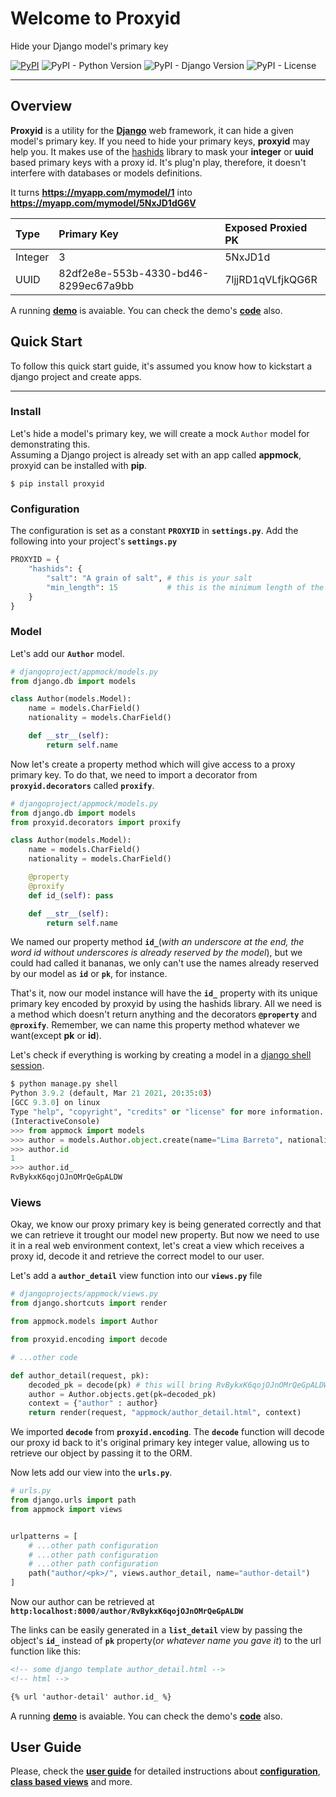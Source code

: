 # Welcome to Proxyid  

Hide your Django model's primary key

[![PyPI](https://img.shields.io/pypi/v/proxyid)](https://pypi.org/project/proxyid/)
![PyPI - Python Version](https://img.shields.io/pypi/pyversions/proxyid)
![PyPI - Django Version](https://img.shields.io/pypi/djversions/proxyid)
![PyPI - License](https://img.shields.io/pypi/l/proxyid)

---

## Overview

**Proxyid** is a utility for the [**Django**](https://www.djangoproject.com/) web framework, it can hide a given model's primary key. If you need to hide your primary keys, **proxyid** may help you. It makes use of the [hashids](https://hashids.org) library to mask your **integer** or **uuid** based primary keys with a proxy id. It's plug'n play, therefore, it doesn't interfere with databases or models definitions.

It turns **https://myapp.com/mymodel/1** into **https://myapp.com/mymodel/5NxJD1dG6V**

| Type    | Primary Key                              | Exposed Proxied PK    |
| :------ | :--------------------------------------- | :-------------------- |
| Integer | 3                                        | 5NxJD1d               |
| UUID    | 82df2e8e-553b-4330-bd46-8299ec67a9bb	 | 7ljjRD1qVLfjkQG6R     |


A running [**demo**](https://rydder.pythonanywhere.com) is avaiable. You can check the demo's [**code**](https://github.com/felipepaes/proxyid/tree/master/tests/django_mock_project) also.

## Quick Start

To follow this quick start guide, it's assumed you know how to kickstart a django project and create apps.

---

### Install
Let's hide a model's primary key, we will create a mock `Author` model for demonstrating this.  
Assuming a Django project is already set with an app called **appmock**, proxyid can be installed with **pip**.

```
$ pip install proxyid
```

### Configuration
The configuration is set as a constant **`PROXYID`** in **`settings.py`**.
Add the following into your project's **`settings.py`**

```python
PROXYID = {
    "hashids": {
        "salt": "A grain of salt", # this is your salt
        "min_length": 15           # this is the minimum length of the proxied id
    }
}
```

### Model
Let's add our **`Author`** model.

```python
# djangoproject/appmock/models.py
from django.db import models

class Author(models.Model):
    name = models.CharField()
    nationality = models.CharField()

    def __str__(self):
        return self.name
```

Now let's create a property method which will give access to a proxy primary key. To do that, we need to import a decorator from **`proxyid.decorators`** called **`proxify`**.

```python
# djangoproject/appmock/models.py
from django.db import models
from proxyid.decorators import proxify

class Author(models.Model):
    name = models.CharField()
    nationality = models.CharField()

    @property
    @proxify
    def id_(self): pass

    def __str__(self):
        return self.name
```

We named our property method **`id_`**(*with an underscore at the end, the word id without underscores is already reserved by the model*), but we could had called it bananas, we only can't use the names already reserved by our model as **`id`** or **`pk`**, for instance.

That's it, now our model instance will have the **`id_`** property with its unique primary key encoded by proxyid by using the hashids library. All we need is a method which doesn't return anything and the decorators **`@property`** and **`@proxify`**. Remember, we can name this property method whatever we want(except **pk** or **id**).

Let's check if everything is working by creating a model in a [django shell session](https://docs.djangoproject.com/en/3.2/ref/django-admin/#shell).

```python
$ python manage.py shell
Python 3.9.2 (default, Mar 21 2021, 20:35:03)
[GCC 9.3.0] on linux
Type "help", "copyright", "credits" or "license" for more information.
(InteractiveConsole)
>>> from appmock import models
>>> author = models.Author.object.create(name="Lima Barreto", nationality="Brazil")
>>> author.id
1
>>> author.id_
RvBykxK6qojOJnOMrQeGpALDW
```

### Views

Okay, we know our proxy primary key is being generated correctly and that we can retrieve it trought our model new property. But now we need to use it in a real web environment context, let's creat a view which receives a proxy id, decode it and retrieve the correct model to our user.

Let's add a **`author_detail`** view function into our **`views.py`** file

```python
# djangoprojects/appmock/views.py
from django.shortcuts import render

from appmock.models import Author

from proxyid.encoding import decode

# ...other code

def author_detail(request, pk):
    decoded_pk = decode(pk) # this will bring RvBykxK6qojOJnOMrQeGpALDW back to 1
    author = Author.objects.get(pk=decoded_pk)
    context = {"author" : author}
    return render(request, "appmock/author_detail.html", context)
```

We imported **`decode`** from **`proxyid.encoding`**. The **`decode`** function will decode our proxy id back to it's original primary key integer value, allowing us to retrieve our object by passing it to the ORM.

Now lets add our view into the **`urls.py`**.

```python
# urls.py
from django.urls import path
from appmock import views


urlpatterns = [
    # ...other path configuration
    # ...other path configuration
    # ...other path configuration
    path("author/<pk>/", views.author_detail, name="author-detail")
]
```

Now our author can be retrieved at **`http:localhost:8000/author/RvBykxK6qojOJnOMrQeGpALDW`**

The links can be easily generated in a **`list_detail`** view by passing the object's **`id_`** instead of **`pk`** property(*or whatever name you gave it*) to the url function like this:

```html
<!-- some django template author_detail.html -->
<!-- html -->

{% url 'author-detail' author.id_ %}
```

A running [**demo**](https://rydder.pythonanywhere.com) is avaiable. You can check the demo's [**code**](https://github.com/felipepaes/proxyid/tree/master/tests/django_mock_project) also.

## User Guide
Please, check the [**user guide**](/user-guide/) for detailed instructions about [**configuration**](user-guide/configuration.md), [**class based views**](user-guide/class-based-views.md) and more.
